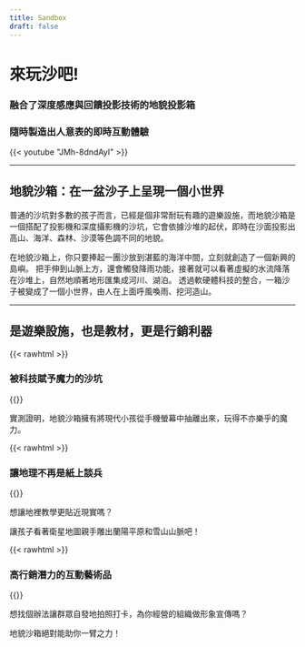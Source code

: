 ```yaml
---
title: Sandbox
draft: false
---
```


# 來玩沙吧!

### 融合了深度感應與回饋投影技術的地貌投影箱
### 隨時製造出人意表的即時互動體驗

{{< youtube "JMh-8dndAyI" >}}

* * *

## 地貌沙箱：在一盆沙子上呈現一個小世界

普通的沙坑對多數的孩子而言，已經是個非常耐玩有趣的遊樂設施，而地貌沙箱是一個搭配了投影機和深度攝影機的沙坑，它會依據沙堆的起伏，即時在沙面投影出高山、海洋、森林、沙漠等色調不同的地貌。

在地貌沙箱上，你只要捧起一團沙放到湛藍的海洋中間，立刻就創造了一個新興的島嶼。 把手伸到山脈上方，還會觸發降雨功能，接著就可以看著虛擬的水流降落在沙堆上，自然地順著地形匯集成河川、湖泊。 透過軟硬體科技的整合，一箱沙子被變成了一個小世界，由人在上面呼風喚雨、挖河造山。

* * *

## 是遊樂設施，也是教材，更是行銷利器

{{< rawhtml >}}

<h3>
<span class="fas fa-2x fa-fw fa-child wow bounceIn text-primary" data-wow-delay=".3s" style="visibility: visible; animation-delay: 0.3s; animation-name: bounceIn;"></span> 被科技賦予魔力的沙坑
</h3>
{{</rawhtml>}}

實測證明，地貌沙箱擁有將現代小孩從手機螢幕中抽離出來，玩得不亦樂乎的魔力。

{{< rawhtml >}}

<h3>
<span class="fas fa-2x fa-fw fa-graduation-cap wow bounceIn text-primary" data-wow-delay=".3s" style="visibility: visible; animation-delay: 0.3s; animation-name: bounceIn;"></span> 讓地理不再是紙上談兵
</h3>
{{</rawhtml>}}

想讓地裡教學更貼近現實嗎？

讓孩子看著衛星地圖親手雕出蘭陽平原和雪山山脈吧！

{{< rawhtml >}}

<h3>
<span class="fas fa-2x fa-fw fa-chart-line wow bounceIn text-primary" data-wow-delay=".3s" style="visibility: visible; animation-delay: 0.3s; animation-name: bounceIn;"></span> 高行銷潛力的互動藝術品
</h3>
{{</rawhtml>}}

想找個辦法讓群眾自發地拍照打卡，為你經營的組織做形象宣傳嗎？

地貌沙箱絕對能助你一臂之力！
